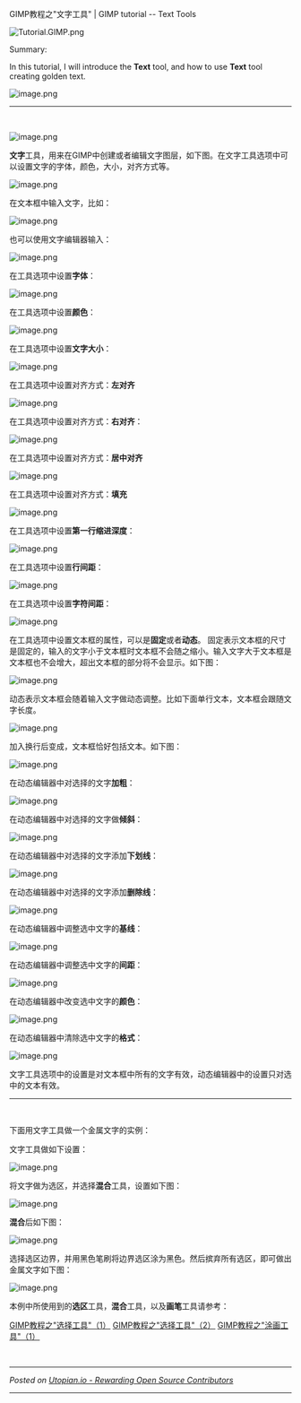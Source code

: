 GIMP教程之"文字工具" | GIMP tutorial -- Text Tools

![Tutorial.GIMP.png](https://res.cloudinary.com/hpiynhbhq/image/upload/v1511486986/feaponrcwwtwu0vmiizt.png)

Summary:

In this tutorial, I will introduce the **Text** tool, and how to use **Text** tool creating golden text.

![image.png](https://res.cloudinary.com/hpiynhbhq/image/upload/v1512455457/vndsl50tc4mhz0lg9jk8.png)

---
</br>

![image.png](https://res.cloudinary.com/hpiynhbhq/image/upload/v1512455570/hplk9c8vpiyadrzfqx1b.png)

**文字**工具，用来在GIMP中创建或者编辑文字图层，如下图。在文字工具选项中可以设置文字的字体，颜色，大小，对齐方式等。

![image.png](https://res.cloudinary.com/hpiynhbhq/image/upload/v1512455881/p0ihclzsksso1x3y7nne.png)

在文本框中输入文字，比如：

![image.png](https://res.cloudinary.com/hpiynhbhq/image/upload/v1512456108/h5z8mfapzjdqzhbybo7s.png)

也可以使用文字编辑器输入：

![image.png](https://res.cloudinary.com/hpiynhbhq/image/upload/v1512456162/bt2bv4fz82sym7x2wt4s.png)

在工具选项中设置**字体**：

![image.png](https://res.cloudinary.com/hpiynhbhq/image/upload/v1512456680/yrk1bpvr0z3tmzuetfmr.png)

在工具选项中设置**颜色**：

![image.png](https://res.cloudinary.com/hpiynhbhq/image/upload/v1512456750/yuc3g2syqrn4a0t3zdis.png)

在工具选项中设置**文字大小**：

![image.png](https://res.cloudinary.com/hpiynhbhq/image/upload/v1512456555/h6mw3ftkatgfewigzwjx.png)

在工具选项中设置对齐方式：**左对齐**

![image.png](https://res.cloudinary.com/hpiynhbhq/image/upload/v1512456996/gpsuzqzyzdwr8ibnrulu.png)

在工具选项中设置对齐方式：**右对齐**：

![image.png](https://res.cloudinary.com/hpiynhbhq/image/upload/v1512457024/mwgifmgabevzhayjvadk.png)

在工具选项中设置对齐方式：**居中对齐**

![image.png](https://res.cloudinary.com/hpiynhbhq/image/upload/v1512457059/ogt96rs9veblcy0a16nt.png)

在工具选项中设置对齐方式：**填充**

![image.png](https://res.cloudinary.com/hpiynhbhq/image/upload/v1512457100/bozbbuhqqw7qzpjxiz4b.png)

在工具选项中设置**第一行缩进深度**：

![image.png](https://res.cloudinary.com/hpiynhbhq/image/upload/v1512457304/w88tranmrj138ig5r6zc.png)

在工具选项中设置**行间距**：

![image.png](https://res.cloudinary.com/hpiynhbhq/image/upload/v1512457415/z8sawbiw5dqih1zextnd.png)

在工具选项中设置**字符间距**：

![image.png](https://res.cloudinary.com/hpiynhbhq/image/upload/v1512457500/cxbcldnzee5letnqbmso.png)

在工具选项中设置文本框的属性，可以是**固定**或者**动态**。
固定表示文本框的尺寸是固定的，输入的文字小于文本框时文本框不会随之缩小。输入文字大于文本框是文本框也不会增大，超出文本框的部分将不会显示。如下图：

![image.png](https://res.cloudinary.com/hpiynhbhq/image/upload/v1512463921/kg2uvqhfecxz8ccozhac.png)

动态表示文本框会随着输入文字做动态调整。比如下面单行文本，文本框会跟随文字长度。

![image.png](https://res.cloudinary.com/hpiynhbhq/image/upload/v1512463697/oqyc41plcw2j95edhtmg.png)

加入换行后变成，文本框恰好包括文本。如下图：

![image.png](https://res.cloudinary.com/hpiynhbhq/image/upload/v1512463833/y2z1kt6nm0uienqomltx.png)

在动态编辑器中对选择的文字**加粗**：

![image.png](https://res.cloudinary.com/hpiynhbhq/image/upload/v1512457816/urulv2qgvhzxq6zkggb0.png)

在动态编辑器中对选择的文字做**倾斜**：

![image.png](https://res.cloudinary.com/hpiynhbhq/image/upload/v1512457853/ilfpjjk7gqbk2o3htnx8.png)

在动态编辑器中对选择的文字添加**下划线**：

![image.png](https://res.cloudinary.com/hpiynhbhq/image/upload/v1512457898/fqh5qdy0qpw2mmtphi0t.png)

在动态编辑器中对选择的文字添加**删除线**：

![image.png](https://res.cloudinary.com/hpiynhbhq/image/upload/v1512457949/gsz5nvq5uerej7yxtuvs.png)

在动态编辑器中调整选中文字的**基线**：

![image.png](https://res.cloudinary.com/hpiynhbhq/image/upload/v1512458077/zjrilruiondwa2obib7g.png)

在动态编辑器中调整选中文字的**间距**：

![image.png](https://res.cloudinary.com/hpiynhbhq/image/upload/v1512458125/v8xtdeucubfrfjxppldt.png)

在动态编辑器中改变选中文字的**颜色**：

![image.png](https://res.cloudinary.com/hpiynhbhq/image/upload/v1512458189/cr4qtib8wnlogb9wmvpc.png)

在动态编辑器中清除选中文字的**格式**：

![image.png](https://res.cloudinary.com/hpiynhbhq/image/upload/v1512458255/yhktdmg0gz2b1kp4m5ff.png)

文字工具选项中的设置是对文本框中所有的文字有效，动态编辑器中的设置只对选中的文本有效。

---
</br>

下面用文字工具做一个金属文字的实例：

文字工具做如下设置：

![image.png](https://res.cloudinary.com/hpiynhbhq/image/upload/v1512649953/mvebuonucdopmgeaedzg.png)

将文字做为选区，并选择**混合**工具，设置如下图：

![image.png](https://res.cloudinary.com/hpiynhbhq/image/upload/v1512650226/rbj1kbckbdhkfc8mfpqm.png)

**混合**后如下图：

![image.png](https://res.cloudinary.com/hpiynhbhq/image/upload/v1512650320/atyhovzsbccikkkayn1n.png)

选择选区边界，并用黑色笔刷将边界选区涂为黑色。然后摈弃所有选区，即可做出金属文字如下图：

![image.png](https://res.cloudinary.com/hpiynhbhq/image/upload/v1512650490/ywjjo3tgieczwcq2jx8u.png)

本例中所使用到的**选区**工具，**混合**工具，以及**画笔**工具请参考：

[GIMP教程之"选择工具"（1）](https://steemit.com/utopian-io/@alanzheng/gimp-1)
[GIMP教程之"选择工具"（2）](https://steemit.com/utopian-io/@alanzheng/gimp-2)
[GIMP教程之"涂画工具"（1）](https://steemit.com/utopian-io/@alanzheng/gimp-1-or-gimp-tutorial-paint-tools-1)

<br /><hr/><em>Posted on <a href="https://utopian.io/utopian-io/@alanzheng/gimp-or-gimp-tutorial-text-tool">Utopian.io -  Rewarding Open Source Contributors</a></em><hr/>